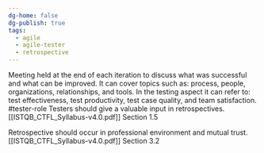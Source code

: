 ```yaml
---
dg-home: false
dg-publish: true
tags:
  - agile
  - agile-tester
  - retrospective
---
```

Meeting held at the end of each iteration to discuss what was successful and what can be improved.
It can cover topics such as: process, people, organizations, relationships, and tools.
In the testing aspect it can refer to: test effectiveness, test productivity, test case quality, and team satisfaction.
#tester-role 
Testers should give a valuable input in retrospectives. [[ISTQB_CTFL_Syllabus-v4.0.pdf]] Section 1.5

Retrospective should occur in professional environment and mutual trust. [[ISTQB_CTFL_Syllabus-v4.0.pdf]] Section 3.2
